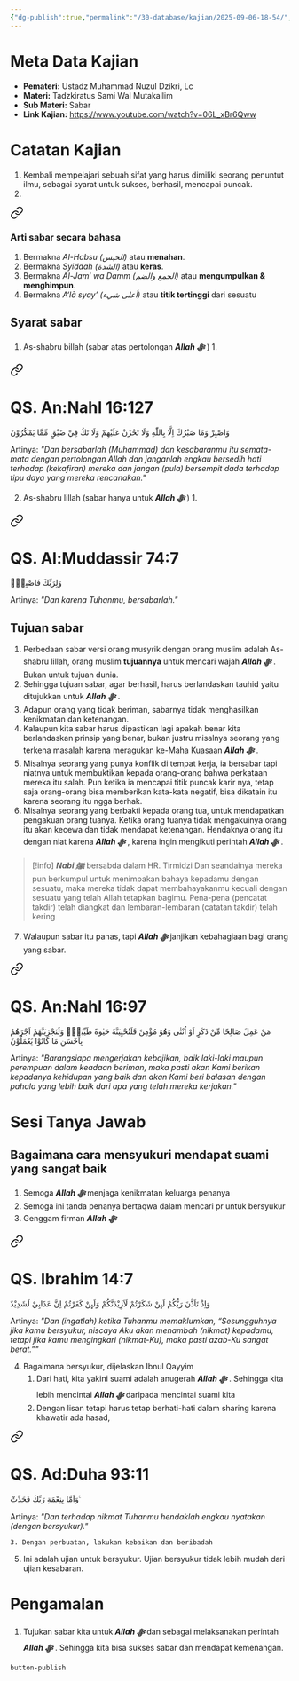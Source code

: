 ```yaml
---
{"dg-publish":true,"permalink":"/30-database/kajian/2025-09-06-18-54/","tags":["kajian"]}
---
```





# Meta Data Kajian 
<div><ul class="dataview list-view-ul"><li><span><strong>Pemateri:</strong> Ustadz Muhammad Nuzul Dzikri, Lc</span></li><li><span><strong>Materi:</strong> Tadzkiratus Sami Wal Mutakallim</span></li><li><span><strong>Sub Materi:</strong> Sabar</span></li><li><span><strong>Link Kajian:</strong> <a rel="noopener nofollow" class="external-link" href="https://www.youtube.com/watch?v=06L_xBr6Qww" target="_blank">https://www.youtube.com/watch?v=06L_xBr6Qww</a></span></li></ul></div>

# Catatan Kajian
1. Kembali mempelajari sebuah sifat yang harus dimiliki seorang penuntut ilmu, sebagai syarat untuk sukses, berhasil, mencapai puncak.
2. 
<div class="transclusion internal-embed is-loaded"><a class="markdown-embed-link" href="/30-database/kajian/hakikat-sabar-yang-tidak-diketahui-banyak-orang/#arti-sabar-secara-bahasa" aria-label="Open link"><svg xmlns="http://www.w3.org/2000/svg" width="24" height="24" viewBox="0 0 24 24" fill="none" stroke="currentColor" stroke-width="2" stroke-linecap="round" stroke-linejoin="round" class="svg-icon lucide-link"><path d="M10 13a5 5 0 0 0 7.54.54l3-3a5 5 0 0 0-7.07-7.07l-1.72 1.71"></path><path d="M14 11a5 5 0 0 0-7.54-.54l-3 3a5 5 0 0 0 7.07 7.07l1.71-1.71"></path></svg></a><div class="markdown-embed">



### Arti sabar secara bahasa
1. Bermakna *Al-Habsu (الحبس)* atau **menahan**. 
2. Bermakna *Syiddah (الشدة)* atau **keras**. 
3. Bermakna *Al-Jam‘ wa Ḍamm (الجمع والضم)* atau **mengumpulkan & menghimpun**. 
4. Bermakna *A‘lā syay’ (أعلى شيء)* atau **titik tertinggi** dari sesuatu


</div></div>


## Syarat sabar
1. As-shabru billah (sabar atas pertolongan ***Allah ﷻ*** )
	1. 
<div class="transclusion internal-embed is-loaded"><a class="markdown-embed-link" href="/30-database/al-quran/all-surah/#qs-an-nahl-16-127" aria-label="Open link"><svg xmlns="http://www.w3.org/2000/svg" width="24" height="24" viewBox="0 0 24 24" fill="none" stroke="currentColor" stroke-width="2" stroke-linecap="round" stroke-linejoin="round" class="svg-icon lucide-link"><path d="M10 13a5 5 0 0 0 7.54.54l3-3a5 5 0 0 0-7.07-7.07l-1.72 1.71"></path><path d="M14 11a5 5 0 0 0-7.54-.54l-3 3a5 5 0 0 0 7.07 7.07l1.71-1.71"></path></svg></a><div class="markdown-embed">



# QS. An:Nahl 16:127
وَاصْبِرْ وَمَا صَبْرُكَ اِلَّا بِاللّٰهِ وَلَا تَحْزَنْ عَلَيْهِمْ وَلَا تَكُ فِيْ ضَيْقٍ مِّمَّا يَمْكُرُوْنَ 

Artinya: *"Dan bersabarlah (Muhammad) dan kesabaranmu itu semata-mata dengan pertolongan Allah dan janganlah engkau bersedih hati terhadap (kekafiran) mereka dan jangan (pula) bersempit dada terhadap tipu daya yang mereka rencanakan."*



</div></div>

2. As-shabru lillah (sabar hanya untuk ***Allah ﷻ*** )
	1. 
<div class="transclusion internal-embed is-loaded"><a class="markdown-embed-link" href="/30-database/al-quran/all-surah/#qs-al-muddassir-74-7" aria-label="Open link"><svg xmlns="http://www.w3.org/2000/svg" width="24" height="24" viewBox="0 0 24 24" fill="none" stroke="currentColor" stroke-width="2" stroke-linecap="round" stroke-linejoin="round" class="svg-icon lucide-link"><path d="M10 13a5 5 0 0 0 7.54.54l3-3a5 5 0 0 0-7.07-7.07l-1.72 1.71"></path><path d="M14 11a5 5 0 0 0-7.54-.54l-3 3a5 5 0 0 0 7.07 7.07l1.71-1.71"></path></svg></a><div class="markdown-embed">



# QS. Al:Muddassir 74:7
وَلِرَبِّكَ فَاصْبِرْۗ 

Artinya: *"Dan karena Tuhanmu, bersabarlah."*



</div></div>


## Tujuan sabar
1. Perbedaan sabar versi orang musyrik dengan orang muslim adalah As-shabru lillah, orang muslim **tujuannya** untuk mencari wajah ***Allah ﷻ*** . Bukan untuk tujuan dunia.
2. Sehingga tujuan sabar, agar berhasil, harus berlandaskan tauhid yaitu ditujukkan untuk ***Allah ﷻ*** .
3. Adapun orang yang tidak beriman, sabarnya tidak menghasilkan kenikmatan dan ketenangan.
4. Kalaupun kita sabar harus dipastikan lagi apakah benar kita berlandaskan prinsip yang benar, bukan justru misalnya seorang yang terkena masalah karena meragukan ke-Maha Kuasaan ***Allah ﷻ*** .
5. Misalnya seorang yang punya konflik di tempat kerja, ia bersabar tapi niatnya untuk membuktikan kepada orang-orang bahwa perkataan mereka itu salah. Pun ketika ia mencapai titik puncak karir nya, tetap saja orang-orang bisa memberikan kata-kata negatif, bisa dikatain itu karena seorang itu ngga berhak.
6. Misalnya seorang yang berbakti kepada orang tua, untuk mendapatkan pengakuan orang tuanya. Ketika orang tuanya tidak mengakuinya orang itu akan kecewa dan tidak mendapat ketenangan. Hendaknya orang itu dengan niat karena ***Allah ﷻ*** , karena ingin mengikuti perintah ***Allah ﷻ*** .
> [!info] ***Nabi ﷺ***  bersabda dalam HR. Tirmidzi
> Dan seandainya mereka pun berkumpul untuk menimpakan bahaya kepadamu dengan sesuatu, maka mereka tidak dapat membahayakanmu kecuali dengan sesuatu yang telah Allah tetapkan bagimu. Pena-pena (pencatat takdir) telah diangkat dan lembaran-lembaran (catatan takdir) telah kering

7. Walaupun sabar itu panas, tapi ***Allah ﷻ*** janjikan kebahagiaan bagi orang yang sabar. 
<div class="transclusion internal-embed is-loaded"><a class="markdown-embed-link" href="/30-database/al-quran/all-surah/#qs-an-nahl-16-97" aria-label="Open link"><svg xmlns="http://www.w3.org/2000/svg" width="24" height="24" viewBox="0 0 24 24" fill="none" stroke="currentColor" stroke-width="2" stroke-linecap="round" stroke-linejoin="round" class="svg-icon lucide-link"><path d="M10 13a5 5 0 0 0 7.54.54l3-3a5 5 0 0 0-7.07-7.07l-1.72 1.71"></path><path d="M14 11a5 5 0 0 0-7.54-.54l-3 3a5 5 0 0 0 7.07 7.07l1.71-1.71"></path></svg></a><div class="markdown-embed">



# QS. An:Nahl 16:97
مَنْ عَمِلَ صَالِحًا مِّنْ ذَكَرٍ اَوْ اُنْثٰى وَهُوَ مُؤْمِنٌ فَلَنُحْيِيَنَّهٗ حَيٰوةً طَيِّبَةًۚ وَلَنَجْزِيَنَّهُمْ اَجْرَهُمْ بِاَحْسَنِ مَا كَانُوْا يَعْمَلُوْنَ  

Artinya: *"Barangsiapa mengerjakan kebajikan, baik laki-laki maupun perempuan dalam keadaan beriman, maka pasti akan Kami berikan kepadanya kehidupan yang baik dan akan Kami beri balasan dengan pahala yang lebih baik dari apa yang telah mereka kerjakan."*



</div></div>


# Sesi Tanya Jawab
## Bagaimana cara mensyukuri mendapat suami yang sangat baik
1. Semoga ***Allah ﷻ*** menjaga kenikmatan keluarga penanya
2. Semoga ini tanda penanya bertaqwa dalam mencari pr untuk bersyukur
3. Genggam firman ***Allah ﷻ*** 
<div class="transclusion internal-embed is-loaded"><a class="markdown-embed-link" href="/30-database/al-quran/all-surah/#qs-ibrahim-14-7" aria-label="Open link"><svg xmlns="http://www.w3.org/2000/svg" width="24" height="24" viewBox="0 0 24 24" fill="none" stroke="currentColor" stroke-width="2" stroke-linecap="round" stroke-linejoin="round" class="svg-icon lucide-link"><path d="M10 13a5 5 0 0 0 7.54.54l3-3a5 5 0 0 0-7.07-7.07l-1.72 1.71"></path><path d="M14 11a5 5 0 0 0-7.54-.54l-3 3a5 5 0 0 0 7.07 7.07l1.71-1.71"></path></svg></a><div class="markdown-embed">



# QS. Ibrahim 14:7
وَاِذْ تَاَذَّنَ رَبُّكُمْ لَىِٕنْ شَكَرْتُمْ لَاَزِيْدَنَّكُمْ وَلَىِٕنْ كَفَرْتُمْ اِنَّ عَذَابِيْ لَشَدِيْدٌ 

Artinya: *"Dan (ingatlah) ketika Tuhanmu memaklumkan, “Sesungguhnya jika kamu bersyukur, niscaya Aku akan menambah (nikmat) kepadamu, tetapi jika kamu mengingkari (nikmat-Ku), maka pasti azab-Ku sangat berat.”"*



</div></div>

4. Bagaimana bersyukur, dijelaskan Ibnul Qayyim
	1. Dari hati, kita yakini suami adalah anugerah ***Allah ﷻ*** . Sehingga kita lebih mencintai ***Allah ﷻ*** daripada mencintai suami kita
	2. Dengan lisan tetapi harus tetap berhati-hati dalam sharing karena khawatir ada hasad, 
<div class="transclusion internal-embed is-loaded"><a class="markdown-embed-link" href="/30-database/al-quran/all-surah/#qs-ad-duha-93-11" aria-label="Open link"><svg xmlns="http://www.w3.org/2000/svg" width="24" height="24" viewBox="0 0 24 24" fill="none" stroke="currentColor" stroke-width="2" stroke-linecap="round" stroke-linejoin="round" class="svg-icon lucide-link"><path d="M10 13a5 5 0 0 0 7.54.54l3-3a5 5 0 0 0-7.07-7.07l-1.72 1.71"></path><path d="M14 11a5 5 0 0 0-7.54-.54l-3 3a5 5 0 0 0 7.07 7.07l1.71-1.71"></path></svg></a><div class="markdown-embed">



# QS. Ad:Duha 93:11
وَاَمَّا بِنِعْمَةِ رَبِّكَ فَحَدِّثْ ࣖ

Artinya: *"Dan terhadap nikmat Tuhanmu hendaklah engkau nyatakan (dengan bersyukur)."*



</div></div>

	3. Dengan perbuatan, lakukan kebaikan dan beribadah
5. Ini adalah ujian untuk bersyukur. Ujian bersyukur tidak lebih mudah dari ujian kesabaran.


# Pengamalan
1. Tujukan sabar kita untuk ***Allah ﷻ*** dan sebagai melaksanakan perintah ***Allah ﷻ*** . Sehingga kita bisa sukses sabar dan mendapat kemenangan.
 
 
 `button-publish`
